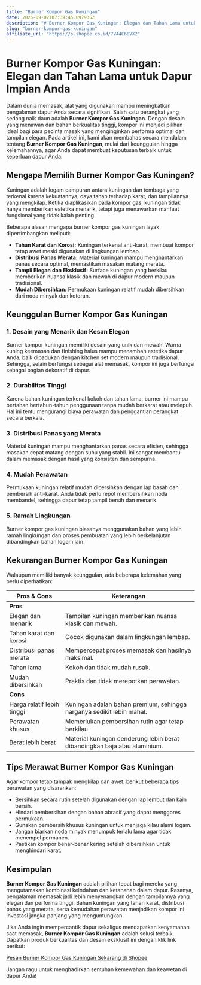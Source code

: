 ```yaml
---
title: "Burner Kompor Gas Kuningan"
date: 2025-09-02T07:39:45.097935Z
description: "# Burner Kompor Gas Kuningan: Elegan dan Tahan Lama untuk Dapur Impian Anda..."
slug: "burner-kompor-gas-kuningan"
affiliate_url: "https://s.shopee.co.id/7V44C68VX2"
---
```

# Burner Kompor Gas Kuningan: Elegan dan Tahan Lama untuk Dapur Impian Anda

Dalam dunia memasak, alat yang digunakan mampu meningkatkan pengalaman dapur Anda secara signifikan. Salah satu perangkat yang sedang naik daun adalah **Burner Kompor Gas Kuningan**. Dengan desain yang menawan dan bahan berkualitas tinggi, kompor ini menjadi pilihan ideal bagi para pecinta masak yang menginginkan performa optimal dan tampilan elegan. Pada artikel ini, kami akan membahas secara mendalam tentang **Burner Kompor Gas Kuningan**, mulai dari keunggulan hingga kelemahannya, agar Anda dapat membuat keputusan terbaik untuk keperluan dapur Anda.

## Mengapa Memilih Burner Kompor Gas Kuningan?

Kuningan adalah logam campuran antara kuningan dan tembaga yang terkenal karena kekuatannya, daya tahan terhadap karat, dan tampilannya yang mengkilap. Ketika diaplikasikan pada kompor gas, kuningan tidak hanya memberikan estetika menarik, tetapi juga menawarkan manfaat fungsional yang tidak kalah penting.

Beberapa alasan mengapa burner kompor gas kuningan layak dipertimbangkan meliputi:

- **Tahan Karat dan Korosi:** Kuningan terkenal anti-karat, membuat kompor tetap awet meski digunakan di lingkungan lembap.
- **Distribusi Panas Merata:** Material kuningan mampu menghantarkan panas secara optimal, memastikan masakan matang merata.
- **Tampil Elegan dan Eksklusif:** Surface kuningan yang berkilau memberikan nuansa klasik dan mewah di dapur modern maupun tradisional.
- **Mudah Dibersihkan:** Permukaan kuningan relatif mudah dibersihkan dari noda minyak dan kotoran.

## Keunggulan Burner Kompor Gas Kuningan

### 1. Desain yang Menarik dan Kesan Elegan

Burner kompor kuningan memiliki desain yang unik dan mewah. Warna kuning keemasan dan finishing halus mampu menambah estetika dapur Anda, baik dipadukan dengan kitchen set modern maupun tradisional. Sehingga, selain berfungsi sebagai alat memasak, kompor ini juga berfungsi sebagai bagian dekoratif di dapur.

### 2. Durabilitas Tinggi

Karena bahan kuningan terkenal kokoh dan tahan lama, burner ini mampu bertahan bertahun-tahun penggunaan tanpa mudah berkarat atau melepuh. Hal ini tentu mengurangi biaya perawatan dan penggantian perangkat secara berkala.

### 3. Distribusi Panas yang Merata

Material kuningan mampu menghantarkan panas secara efisien, sehingga masakan cepat matang dengan suhu yang stabil. Ini sangat membantu dalam memasak dengan hasil yang konsisten dan sempurna.

### 4. Mudah Perawatan

Permukaan kuningan relatif mudah dibersihkan dengan lap basah dan pembersih anti-karat. Anda tidak perlu repot membersihkan noda membandel, sehingga dapur tetap tampil bersih dan menarik.

### 5. Ramah Lingkungan

Burner kompor gas kuningan biasanya menggunakan bahan yang lebih ramah lingkungan dan proses pembuatan yang lebih berkelanjutan dibandingkan bahan logam lain.

## Kekurangan Burner Kompor Gas Kuningan

Walaupun memiliki banyak keunggulan, ada beberapa kelemahan yang perlu diperhatikan:

| **Pros & Cons** | **Keterangan** |
|-----------------|----------------|
| **Pros**       |                                     |
| Elegan dan menarik | Tampilan kuningan memberikan nuansa klasik dan mewah. |
| Tahan karat dan korosi | Cocok digunakan dalam lingkungan lembap. |
| Distribusi panas merata | Mempercepat proses memasak dan hasilnya maksimal. |
| Tahan lama | Kokoh dan tidak mudah rusak. |
| Mudah dibersihkan | Praktis dan tidak merepotkan perawatan. |
| **Cons**       |                                     |
| Harga relatif lebih tinggi | Kuningan adalah bahan premium, sehingga harganya sedikit lebih mahal. |
| Perawatan khusus | Memerlukan pembersihan rutin agar tetap berkilau. |
| Berat lebih berat | Material kuningan cenderung lebih berat dibandingkan baja atau aluminium. |

## Tips Merawat Burner Kompor Gas Kuningan

Agar kompor tetap tampak mengkilap dan awet, berikut beberapa tips perawatan yang disarankan:

- Bersihkan secara rutin setelah digunakan dengan lap lembut dan kain bersih.
- Hindari pembersihan dengan bahan abrasif yang dapat menggores permukaan.
- Gunakan pembersih khusus kuningan untuk menjaga kilau alami logam.
- Jangan biarkan noda minyak menumpuk terlalu lama agar tidak menempel permanen.
- Pastikan kompor benar-benar kering setelah dibersihkan untuk menghindari karat.

## Kesimpulan

**Burner Kompor Gas Kuningan** adalah pilihan tepat bagi mereka yang mengutamakan kombinasi keindahan dan ketahanan dalam dapur. Rasanya, pengalaman memasak jadi lebih menyenangkan dengan tampilannya yang elegan dan performa tinggi. Bahan kuningan yang tahan karat, distribusi panas yang merata, serta kemudahan perawatan menjadikan kompor ini investasi jangka panjang yang menguntungkan.

Jika Anda ingin mempercantik dapur sekaligus mendapatkan kenyamanan saat memasak, **Burner Kompor Gas Kuningan** adalah solusi terbaik. Dapatkan produk berkualitas dan desain eksklusif ini dengan klik link berikut:

[Pesan Burner Kompor Gas Kuningan Sekarang di Shopee](https://s.shopee.co.id/7V44C68VX2)

Jangan ragu untuk menghadirkan sentuhan kemewahan dan keawetan di dapur Anda!